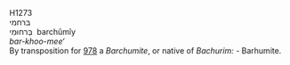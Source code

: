 <body>
  <p>H1273<br>  בּרחמי  <br> בַּרחוּמִי  ‎  barchûmı̂y  <br><i>bar-khoo-mee‘ </i><br>By transposition for <a href="h0978.htm">978</a>  a <i>Barchumite</i>, or native of <i>Bachurim: - </i>Barhumite.<br></p>
 </body>